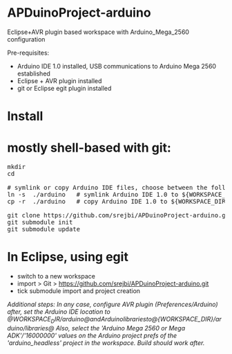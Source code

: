 APDuinoProject-arduino
======================

Eclipse+AVR plugin based workspace with Arduino_Mega_2560 configuration

Pre-requisites:
* Arduino IDE 1.0 installed, USB communications to Arduino Mega 2560 established
* Eclipse + AVR plugin installed
* git or Eclipse egit plugin installed

Install
=======

# mostly shell-based with git:
<pre>
mkdir <a new workspace dir>
cd <workspace dir>

# symlink or copy Arduino IDE files, choose between the following
ln -s <path to Arduino IDE 1.0> ./arduino	# symlink Arduino IDE 1.0 to ${WORKSPACE_DIR}/arduino
cp -r <path to Arduino IDE 1.0> ./arduino	# copy Arduino IDE 1.0 to ${WORKSPACE_DIR}/arduino

git clone https://github.com/srejbi/APDuinoProject-arduino.git
git submodule init
git submodule update
</pre>

# In Eclipse, using egit
* switch to a new workspace
* import > Git > https://github.com/srejbi/APDuinoProject-arduino.git
* tick submodule import and project creation

_Additional steps:_
_In any case, configure AVR plugin (Preferences/Arduino) after, set the Arduino IDE location to @${WORKSPACE_DIR}/arduino@ and Arduino libraries to @${WORKSPACE_DIR}/arduino/libraries@_
_Also, select the 'Arduino Mega 2560 or Mega ADK'/'16000000' values on the Arduino project prefs of the 'arduino_headless' project in the workspace._
_Build should work after._

